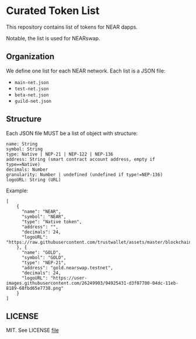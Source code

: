 # Curated Token List

This repository contains list of tokens for NEAR dapps.

Notable, the list is used for NEARswap.

## Organization

We define one list for each NEAR network. Each list is a JSON file:

+ `main-net.json`
+ `test-net.json`
+ `beta-net.json`
+ `guild-net.json`

## Structure

Each JSON file MUST be a list of object with structure:

```
name: String
symbol: String
type: Native | NEP-21 | NEP-122 | NEP-136
address: String (smart contract account address, empty if type==Native)
decimals: Number
granularity: Number | undefined (undefined if type!=NEP-136)
logoURL: String (URL)
```

Example:
```
[
    {
      "name": "NEAR",
      "symbol": "NEAR",
      "type": "Native token",
      "address": "",
      "decimals": 24,
      "logoURL": "https://raw.githubusercontent.com/trustwallet/assets/master/blockchains/near/info/logo.png"
    }, {
      "name": "GOLD",
      "symbol": "GOLD",
      "type": "NEP-21",
      "address": "gold.nearswap.testnet",
      "decimals": 24,
      "logoURL": "https://user-images.githubusercontent.com/26249903/94925431-d3f07700-04dc-11eb-8189-68fbd65e7738.png"
    }
]
```


## LICENSE

MIT. See LICENSE [file](./LICENSE)
